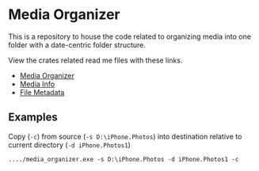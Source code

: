 # Media Organizer

This is a repository to house the code related to organizing media into one folder with a date-centric folder structure.

View the crates related read me files with these links.

- [Media Organizer](./media_organizer/readme.md)
- [Media Info](./media_info/README.md)
- [File Metadata](./fs_metadata/readme.md)

## Examples
Copy (```-c```) from source (```-s D:\iPhone.Photos```) into destination relative to current directory (```-d iPhone.Photos1```)
```
..../media_organizer.exe -s D:\iPhone.Photos -d iPhone.Photos1 -c
```